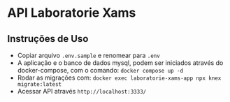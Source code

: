 # API Laboratorie Xams

## Instruções de Uso
- Copiar arquivo `.env.sample` e renomear para `.env`
- A aplicação e o banco de dados mysql, podem ser iniciados através do docker-compose, com o comando:
`docker compose up -d`
- Rodar as migrações com: `docker exec laboratorie-xams-app npx knex migrate:latest`
- Acessar API através `http://localhost:3333/`